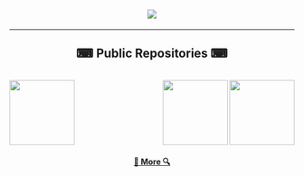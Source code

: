 <h1 align="center">
    <img src="https://readme-typing-svg.herokuapp.com/?lines=Hello;I+am+Zastinian&color=F70707&center=true&size=30">
</h1>

<hr>

<h2 align="center">⌨ Public Repositories ⌨</h2>

<br>
<div width="100%" align="center">
  <a align="left" href="https://github.com/Zastinian/Discord-Bot-Template" title="Discord-Bot-Template"><img align="left" height="115" src="https://github-readme-stats.vercel.app/api/pin/?username=Zastinian&repo=Discord-Bot-Template&theme=react&border_color=61dafb&border_radius=10"></a>
    <a align="right" href="https://github.com/Zastinian/esmile-useful" title="esmile-useful"><img align="right" height="115" src="https://github-readme-stats.vercel.app/api/pin/?username=Zastinian&repo=esmile-useful&theme=react&border_color=61dafb&border_radius=10"></a>
  <a align="right" href="https://github.com/Zastinian/Esmile-Langs" title="Esmile-Langs"><img align="right" height="115" src="https://github-readme-stats.vercel.app/api/pin/?username=Zastinian&repo=Esmile-Langs&theme=react&border_color=61dafb&border_radius=10"></a>
</div>

<br><br><br><br><br><br>
<h4 align="center">
  <a href="https://github.com/Zastinian?tab=repositories" title="Show Repositories">🔎 More 🔍</a>
</h4>
